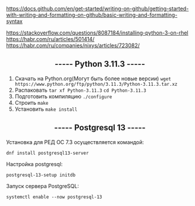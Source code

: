 https://docs.github.com/en/get-started/writing-on-github/getting-started-with-writing-and-formatting-on-github/basic-writing-and-formatting-syntax <br>

https://stackoverflow.com/questions/8087184/installing-python-3-on-rhel <br>
https://habr.com/ru/articles/501414/ <br>
https://habr.com/ru/companies/nixys/articles/723082/ <br>

<h2 align="center"> ----- Python 3.11.3 ----- </h2>

1. Скачать на Python.org(Могут быть более новые версии)
   ` wget https://www.python.org/ftp/python/3.11.3/Python-3.11.3.tar.xz `
2. Распаковать
   ` tar xf Python-3.11.3 ` 
   ` cd Python-3.11.3 `
3. Подготовить компиляцию
   ` ./configure `
4. Строить
   ` make `
5. Установить
   ` make install `

<h2 align="center"> ----- Postgresql 13 -----  </h2>

Установка для РЕД ОС 7.3 осуществляется командой:

` dnf install postgresql13-server `

Настройка postgresql:

` postgresql-13-setup initdb `

Запуск сервера PostgreSQL:

` systemctl enable --now postgresql-13 `